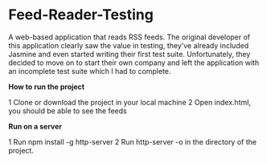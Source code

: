 # Feed-Reader-Testing
A web-based application that reads RSS feeds. The original developer of this application clearly saw the value in testing, they've already included Jasmine and even started writing their first test suite. Unfortunately, they decided to move on to start their own company and left the application with an incomplete test suite which I had to complete.

**How to run the project**

1 Clone or download the project in your local machine 
2 Open index.html, you should be able to see the feeds

**Run on a server**

1 Run npm install -g http-server
2 Run http-server -o in the directory of the project.






